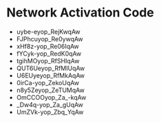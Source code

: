 # Network Activation Code
* uybe-eyop_RejKwqAw
* FJPhcuyop_Re0ywqAw
* xHf8z-yop_Re06IqAw
* fYCyk-yop_RedK0qAw
* tgihMOyop_RfSHIqAw
* QUT6Ueyop_RfMIUqAw
* U6EUyeyop_RfMkAqAw
* 0irCa-yop_ZekoUqAw
* n8y5Zeyop_ZeTUMqAw
* OmCCOOyop_Za_-kqAw
* _Dw4q-yop_Za_gUqAw
* UmZVk-yop_Zbq_YqAw
